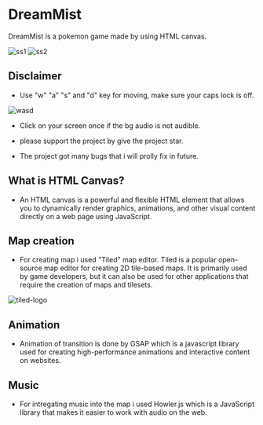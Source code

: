 # DreamMist
DreamMist is a pokemon game made by using HTML canvas.

![ss1](https://github.com/MihirJaiswal/DreamMist/assets/137146214/2bb0fd2e-4633-4d2e-bcd6-30ea1214bbd2)
![ss2](https://github.com/MihirJaiswal/DreamMist/assets/137146214/1fd5411d-f9ec-46c8-8d6c-798a516fa582)


## Disclaimer

- Use "w" "a" "s" and "d" key for moving, make sure your caps lock is off.

  
![wasd](https://github.com/MihirJaiswal/DreamMist/assets/137146214/ca3f4075-ec8b-4f8f-b5cc-cbfb6bb5fbf9)

- Click on your screen once if the bg audio is not audible.

- please support the project by give the project star.

- The project got many bugs that i will prolly fix in future.


## What is HTML Canvas?
- An HTML canvas is a powerful and flexible HTML element that allows you to dynamically render graphics, animations, and other visual content directly on a web page using JavaScript.

## Map creation
- For creating map i used "Tiled" map editor.
Tiled is a popular open-source map editor for creating 2D tile-based maps. It is primarily used by game developers, but it can also be used for other applications that require the creation of maps and tilesets.

 ![tiled-logo](https://github.com/MihirJaiswal/DreamMist/assets/137146214/1f7b6352-83d6-4810-bead-bf7cb3d6f9e1)

## Animation
- Animation of transition is done by GSAP which is a javascript library used for creating high-performance animations and interactive content on websites. 

## Music
- For intregating music into the map i used Howler.js which is a JavaScript library that makes it easier to work with audio on the web.
